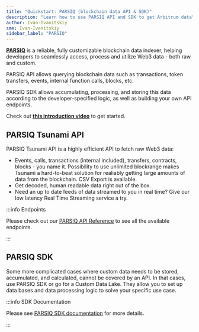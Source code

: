 ```yaml
---
title: "Quickstart: PARSIQ (blockchain data API & SDK)"
description: "Learn how to use PARSIQ API and SDK to get Arbitrum data"
author: Ivan-Ivanitskiy
sme: Ivan-Ivanitskiy
sidebar_label: "PARSIQ"
---
```



**[<ins>PARSIQ</ins>](https://www.parsiq.net/)** is a reliable, fully customizable blockchain data indexer, helping developers to seamlessly access, process and utilize Web3 data - both raw and custom.

PARSIQ API allows querying blockchain data such as transactions, token transfers, events, internal function calls, blocks, etc.

PARSIQ SDK allows accumulating, processing, and storing this data according to the developer-specified logic, as well as building your own API endpoints.

Check out **[<ins>this introduction video</ins>](https://www.youtube.com/watch?v=kQJYJGt62hc)**
to get started.

## PARSIQ Tsunami API

PARSIQ Tsunami API is a highly efficient API to fetch raw Web3 data:
- Events, calls, transactions (internal included), transfers, contracts, blocks - you name it. Possibility to use unlimited blockrange makes Tsunami a hard-to-beat solution for realiably getting large amounts of data from the blockchain. CSV Export is available.
- Get decoded, human readable data right out of the box.
- Need an up to date feeds of data streamed to you in real time? Give our low latency Real Time Streaming service a try.

:::info Endpoints

Please check out our [<ins>PARSIQ API Reference</ins>](https://docs.parsiq.net/reference/introduction) to see all the available endpoints.

:::

## PARSIQ SDK

Some more complicated cases where custom data needs to be stored, accumulated, and calculated, cannot be covered by an API. In that cases, use PARSIQ SDK or go for a Custom Data Lake. They allow you to set up data bases and data processing logic to solve your specific use case. 

:::info SDK Documentation

Please see [<ins>PARSIQ SDK documentation</ins>](https://docs.parsiq.net/reference/your-own-web3-api) for more details.

:::


